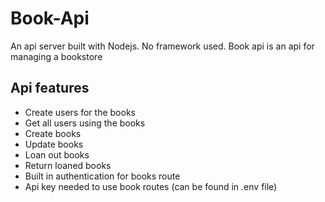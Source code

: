 # Book-Api
An api server built with Nodejs. No framework used. Book api is an api for managing a bookstore 

## Api features
- Create users for the books
- Get all users using the books
- Create books
- Update books
- Loan out books
- Return loaned books
- Built in authentication for books route
- Api key needed to use book routes (can be found in .env file)

